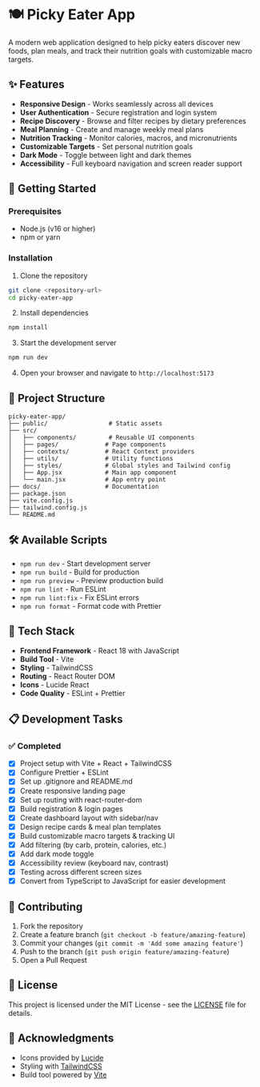 # 🍽️ Picky Eater App

A modern web application designed to help picky eaters discover new foods, plan meals, and track their nutrition goals with customizable macro targets.

## ✨ Features

- **Responsive Design** - Works seamlessly across all devices
- **User Authentication** - Secure registration and login system
- **Recipe Discovery** - Browse and filter recipes by dietary preferences
- **Meal Planning** - Create and manage weekly meal plans
- **Nutrition Tracking** - Monitor calories, macros, and micronutrients
- **Customizable Targets** - Set personal nutrition goals
- **Dark Mode** - Toggle between light and dark themes
- **Accessibility** - Full keyboard navigation and screen reader support

## 🚀 Getting Started

### Prerequisites

- Node.js (v16 or higher)
- npm or yarn

### Installation

1. Clone the repository
```bash
git clone <repository-url>
cd picky-eater-app
```

2. Install dependencies
```bash
npm install
```

3. Start the development server
```bash
npm run dev
```

4. Open your browser and navigate to `http://localhost:5173`

## 📁 Project Structure

```
picky-eater-app/
├── public/                 # Static assets
├── src/
│   ├── components/         # Reusable UI components
│   ├── pages/             # Page components
│   ├── contexts/          # React Context providers
│   ├── utils/             # Utility functions
│   ├── styles/            # Global styles and Tailwind config
│   ├── App.jsx            # Main app component
│   └── main.jsx           # App entry point
├── docs/                  # Documentation
├── package.json
├── vite.config.js
├── tailwind.config.js
└── README.md
```

## 🛠️ Available Scripts

- `npm run dev` - Start development server
- `npm run build` - Build for production
- `npm run preview` - Preview production build
- `npm run lint` - Run ESLint
- `npm run lint:fix` - Fix ESLint errors
- `npm run format` - Format code with Prettier

## 🎨 Tech Stack

- **Frontend Framework** - React 18 with JavaScript
- **Build Tool** - Vite
- **Styling** - TailwindCSS
- **Routing** - React Router DOM
- **Icons** - Lucide React
- **Code Quality** - ESLint + Prettier

## 📋 Development Tasks

### ✅ Completed
- [x] Project setup with Vite + React + TailwindCSS
- [x] Configure Prettier + ESLint
- [x] Set up .gitignore and README.md
- [x] Create responsive landing page
- [x] Set up routing with react-router-dom
- [x] Build registration & login pages
- [x] Create dashboard layout with sidebar/nav
- [x] Design recipe cards & meal plan templates
- [x] Build customizable macro targets & tracking UI
- [x] Add filtering (by carb, protein, calories, etc.)
- [x] Add dark mode toggle
- [x] Accessibility review (keyboard nav, contrast)
- [x] Testing across different screen sizes
- [x] Convert from TypeScript to JavaScript for easier development

## 🤝 Contributing

1. Fork the repository
2. Create a feature branch (`git checkout -b feature/amazing-feature`)
3. Commit your changes (`git commit -m 'Add some amazing feature'`)
4. Push to the branch (`git push origin feature/amazing-feature`)
5. Open a Pull Request

## 📄 License

This project is licensed under the MIT License - see the [LICENSE](LICENSE) file for details.

## 🙏 Acknowledgments

- Icons provided by [Lucide](https://lucide.dev/)
- Styling with [TailwindCSS](https://tailwindcss.com/)
- Build tool powered by [Vite](https://vitejs.dev/)

